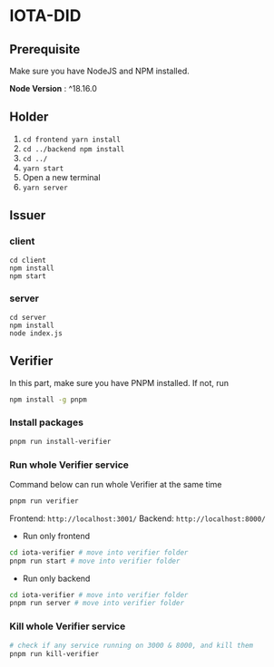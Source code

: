 # IOTA-DID

## Prerequisite
Make sure you have NodeJS and NPM installed.

**Node Version** : ^18.16.0

## Holder
1. `cd frontend yarn install`
2. `cd ../backend npm install`
3. `cd ../`
4. `yarn start`
5. Open a new terminal 
6. `yarn server`

## Issuer
### client
`cd client`  
`npm install`  
`npm start`  
### server
`cd server`  
`npm install`  
`node index.js`

## Verifier
In this part, make sure you have PNPM installed. If not, run
```sh
npm install -g pnpm
```
### Install packages
```sh
pnpm run install-verifier
```
### Run whole Verifier service
Command below can run whole Verifier at the same time
```sh
pnpm run verifier
```
Frontend: `http://localhost:3001/`
Backend: `http://localhost:8000/`

- Run only frontend
```sh
cd iota-verifier # move into verifier folder
pnpm run start # move into verifier folder
```
- Run only backend
```sh
cd iota-verifier # move into verifier folder
pnpm run server # move into verifier folder
```
### Kill whole Verifier service
```sh
# check if any service running on 3000 & 8000, and kill them
pnpm run kill-verifier
```
